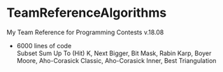 # TeamReferenceAlgorithms
My Team Reference for Programming Contests v.18.08

+ 6000  lines of code     
Subset Sum Up To (Hit) K, Next Bigger, Bit Mask, Rabin Karp, Boyer Moore, Aho-Corasick Classic, Aho-Corasick Inner, Best Triangulation
                                                                                                                                                                                          
